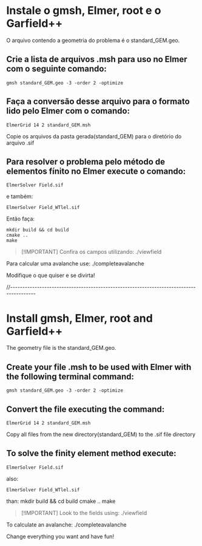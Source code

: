 # Instale o gmsh, Elmer, root e o Garfield++

O arquivo contendo a geometria do problema é o standard_GEM.geo.

## Crie a lista de arquivos .msh para uso no Elmer com o seguinte comando:

	gmsh standard_GEM.geo -3 -order 2 -optimize

## Faça a conversão desse arquivo para o formato lido pelo Elmer com o comando:

	ElmerGrid 14 2 standard_GEM.msh 

Copie os arquivos da pasta gerada(standard_GEM) para o diretório do arquivo .sif

## Para resolver o problema pelo método de elementos fínito no Elmer execute o comando:

	ElmerSolver Field.sif

e também:

	ElmerSolver Field_WTlel.sif

Então faça:

	mkdir build && cd build
	cmake ..
	make


>[!IMPORTANT] Confira os campos utilizando:
	./viewfield

Para calcular uma avalanche use:
	./completeavalanche

Modifique o que quiser e se divirta!

//----------------------------------------------------------------------------------------


# Install gmsh, Elmer, root and Garfield++

The geometry file is the standard_GEM.geo.

## Create your file .msh to be used with Elmer with the following terminal command:

	gmsh standard_GEM.geo -3 -order 2 -optimize

## Convert the file executing the command:

	ElmerGrid 14 2 standard_GEM.msh 

Copy all files from the new directory(standard_GEM) to the .sif file directory 

## To solve the finity element method execute:

	ElmerSolver Field.sif

also:

	ElmerSolver Field_WTlel.sif

than:
	mkdir build && cd build
	cmake ..
	make


>[!IMPORTANT] Look to the fields using:
	./viewfield

To calculate an avalanche:
	./completeavalanche

Change everything you want and have fun!

